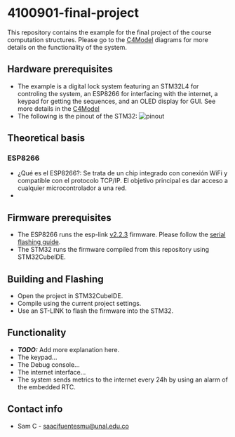 # 4100901-final-project
This repository contains the example for the final project of the course computation structures. Please go to the [C4Model](Doc/C4Model.md) diagrams for more details on the functionality of the system.

## Hardware prerequisites
* The example is a digital lock system featuring an STM32L4 for controling the system, an ESP8266 for interfacing with the internet, a keypad for getting the sequences, and an OLED display for GUI. See more details in the [C4Model](Doc/C4Model.md)
* The following is the pinout of the STM32:
![pinout](Doc/pinout.png)

## Theoretical basis
### ESP8266
* ¿Qué es el ESP8266?: Se trata de un chip integrado con conexión WiFi y compatible con el protocolo TCP/IP. El objetivo principal es dar acceso a cualquier microcontrolador a una red.
* 

## Firmware prerequisites
* The ESP8266 runs the esp-link [v2.2.3](https://github.com/jeelabs/esp-link/releases/tag/v2.2.3) firmware. Please follow the [serial flashing guide](https://github.com/jeelabs/esp-link/blob/master/FLASHING.md#initial-serial-flashing).
* The STM32 runs the firmware compiled from this repository using STM32CubeIDE.



## Building and Flashing
* Open the project in STM32CubeIDE.
* Compile using the current project settings.
* Use an ST-LINK to flash the firmware into the STM32.

## Functionality
* ***TODO:*** Add more explanation here.
* The keypad...
* The Debug console...
* The internet interface...
* The system sends metrics to the internet every 24h by using an alarm of the embedded RTC.

## Contact info
* Sam C - saacifuentesmu@unal.edu.co
